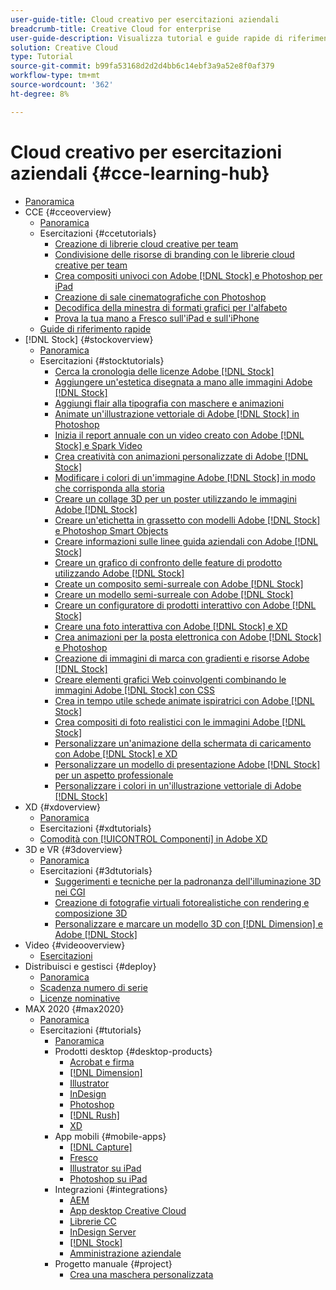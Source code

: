 ```yaml
---
user-guide-title: Cloud creativo per esercitazioni aziendali
breadcrumb-title: Creative Cloud for enterprise
user-guide-description: Visualizza tutorial e guide rapide di riferimento incentrate su Creative Cloud per l'azienda.
solution: Creative Cloud
type: Tutorial
source-git-commit: b99fa53168d2d2d4bb6c14ebf3a9a52e8f0af379
workflow-type: tm+mt
source-wordcount: '362'
ht-degree: 8%

---
```



# Cloud creativo per esercitazioni aziendali {#cce-learning-hub}

+ [Panoramica](overview.md)
+ CCE {#cceoverview}
   + [Panoramica](cce/overview-cce.md)
   + Esercitazioni {#ccetutorials}
      + [Creazione di librerie cloud creative per team](cce/ccteamlibraries.md)
      + [Condivisione delle risorse di branding con le librerie cloud creative per team](cce/sharecclibraries.md)
      + [Crea compositi univoci con Adobe [!DNL Stock] e Photoshop per iPad](cce/compositepsipad.md)
      + [Creazione di sale cinematografiche con Photoshop](cce/cinemagraphps.md)
      + [Decodifica della minestra di formati grafici per l&#39;alfabeto](cce/alphabetsoup.md)
      + [Prova la tua mano a Fresco sull&#39;iPad e sull&#39;iPhone](cce/frescoworkshop.md)
   + [Guide di riferimento rapide](quick-reference/overview-ref.md)
+ [!DNL Stock] {#stockoverview}
   + [Panoramica](stock/overview-stock.md)
   + Esercitazioni {#stocktutorials}
      + [Cerca la cronologia delle licenze Adobe [!DNL Stock] ](stock/searchstock.md)
      + [Aggiungere un&#39;estetica disegnata a mano alle immagini Adobe [!DNL Stock] ](stock/handdrawn.md)
      + [Aggiungi flair alla tipografia con maschere e animazioni](stock/flairtypography.md)
      + [Animate un&#39;illustrazione vettoriale di Adobe [!DNL Stock] in Photoshop](stock/animatevector.md)
      + [Inizia il report annuale con un video creato con Adobe [!DNL Stock] e Spark Video](stock/annualreport.md)
      + [Crea creatività con animazioni personalizzate di Adobe [!DNL Stock]](stock/customanimations.md)
      + [Modificare i colori di un&#39;immagine Adobe [!DNL Stock] in modo che corrisponda alla storia](stock/changecolors.md)
      + [Creare un collage 3D per un poster utilizzando le immagini Adobe [!DNL Stock] ](stock/collage.md)
      + [Creare un&#39;etichetta in grassetto con modelli Adobe [!DNL Stock] e Photoshop Smart Objects](stock/boldlabel.md)
      + [Creare informazioni sulle linee guida aziendali con Adobe [!DNL Stock]](stock/infographic.md)
      + [Creare un grafico di confronto delle feature di prodotto utilizzando Adobe [!DNL Stock]](stock/featurecomparison.md)
      + [Create un composito semi-surreale con Adobe [!DNL Stock]](stock/surrealcomposite.md)
      + [Creare un modello semi-surreale con Adobe [!DNL Stock]](stock/surrealpattern.md)
      + [Creare un configuratore di prodotti interattivo con Adobe [!DNL Stock]](stock/productconfigurator.md)
      + [Creare una foto interattiva con Adobe [!DNL Stock] e XD](stock/interactivetourismphoto.md)
      + [Crea animazioni per la posta elettronica con Adobe [!DNL Stock] e Photoshop](stock/animationemail.md)
      + [Creazione di immagini di marca con gradienti e risorse Adobe [!DNL Stock] ](stock/brandgradients.md)
      + [Creare elementi grafici Web coinvolgenti combinando le immagini Adobe [!DNL Stock] con CSS](stock/webgraphics.md)
      + [Crea in tempo utile schede animate ispiratrici con Adobe [!DNL Stock]](stock/moodboard.md)
      + [Crea compositi di foto realistici con le immagini Adobe [!DNL Stock] ](stock/realisticcomposite.md)
      + [Personalizzare un&#39;animazione della schermata di caricamento con Adobe [!DNL Stock] e XD](stock/loadingscreen.md)
      + [Personalizzare un modello di presentazione Adobe [!DNL Stock] per un aspetto professionale](stock/presentationtemplate.md)
      + [Personalizzare i colori in un&#39;illustrazione vettoriale di Adobe [!DNL Stock] ](stock/customizecolors.md)
+ XD {#xdoverview}
   + [Panoramica](xd/overview-xd.md)
   + Esercitazioni {#xdtutorials}
   + [Comodità con [!UICONTROL Componenti] in Adobe XD](xd/components.md)
+ 3D e VR {#3doverview}
   + [Panoramica](3di/overview-3di.md)
   + Esercitazioni {#3dtutorials}
      + [Suggerimenti e tecniche per la padronanza dell&#39;illuminazione 3D nei CGI](3di/mastering3dlighting.md)
      + [Creazione di fotografie virtuali fotorealistiche con rendering e composizione 3D](3di/photorealistic.md)
      + [Personalizzare e marcare un modello 3D con [!DNL Dimension] e Adobe [!DNL Stock]](3di/3ddimensionstock.md)
+ Video {#videooverview}
   + [Esercitazioni](dva/overview-dva.md)
+ Distribuisci e gestisci {#deploy}
   + [Panoramica](deploy/overview-deploy.md)
   + [Scadenza numero di serie](deploy/cceserial.md)
   + [Licenze nominative](deploy/nameduserlicensing.md)
+ MAX 2020 {#max2020}
   + [Panoramica](max2020/overview-max.md)
   + Esercitazioni {#tutorials}
      + [Panoramica](max2020/maxtutorials.md)
      + Prodotti desktop {#desktop-products}
         + [Acrobat e firma](max2020/acrobat-sign.md)
         + [[!DNL Dimension]](max2020/dimension.md)
         + [Illustrator](max2020/illustrator.md)
         + [InDesign](max2020/indesign.md)
         + [Photoshop](max2020/photoshop.md)
         + [[!DNL Rush]](max2020/rush.md)
         + [XD](max2020/xd.md)
      + App mobili {#mobile-apps}
         + [[!DNL Capture]](max2020/capture.md)
         + [Fresco](max2020/fresco.md)
         + [Illustrator su iPad](max2020/illustratoripad.md)
         + [Photoshop su iPad](max2020/photoshopipad.md)
      + Integrazioni {#integrations}
         + [AEM](max2020/aem.md)
         + [App desktop Creative Cloud](max2020/creativeclouddesktopapp.md)
         + [Librerie CC](max2020/cclibraries.md)
         + [InDesign Server](max2020/indesignserver.md)
         + [[!DNL Stock]](max2020/stock.md)
         + [Amministrazione aziendale](max2020/enterprise.md)
      + Progetto manuale {#project}
         + [Crea una maschera personalizzata](max2020/handsonproject.md)